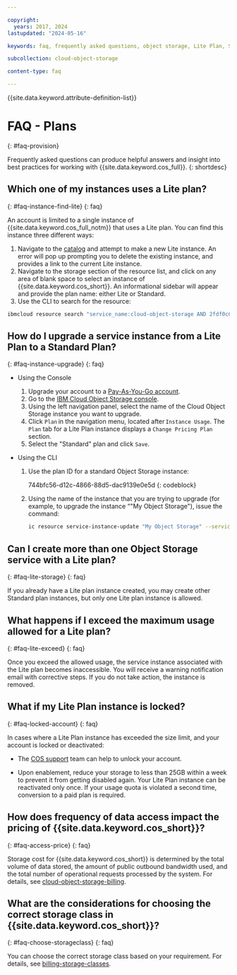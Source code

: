 ```yaml
---

copyright:
  years: 2017, 2024
lastupdated: "2024-05-16"

keywords: faq, frequently asked questions, object storage, Lite Plan, Standard Plan

subcollection: cloud-object-storage

content-type: faq

---
```


{{site.data.keyword.attribute-definition-list}}

# FAQ - Plans
{: #faq-provision}

Frequently asked questions can produce helpful answers and insight into best practices for working with {{site.data.keyword.cos_full}}.
{: shortdesc}

<!-- Moved to faq.md 5-1-2024 PW
## Why can I not create or delete a service instance?
{: #faq-instance-create-delete}
{: faq}

A user is required to have have at a minimum the platform role of `editor` for all IAM enabled services, or at least for Cloud Object Service. For more information, see the [IAM documentation on roles](/docs/account?topic=account-iam-service-roles-actions).-->


## Which one of my instances uses a Lite plan?
{: #faq-instance-find-lite}
{: faq}

An account is limited to a single instance of {{site.data.keyword.cos_full_notm}} that uses a Lite plan.  You can find this instance three different ways:

1. Navigate to the [catalog](/objectstorage/create) and attempt to make a new Lite instance.  An error will pop up prompting you to delete the existing instance, and provides a link to the current Lite instance.
2. Navigate to the storage section of the resource list, and click on any area of blank space to select an instance of {{site.data.keyword.cos_short}}. An informational sidebar will appear and provide the plan name: either Lite or Standard.
3. Use the CLI to search for the resource:

```sh
ibmcloud resource search "service_name:cloud-object-storage AND 2fdf0c08-2d32-4f46-84b5-32e0c92fffd8"
```

## How do I upgrade a service instance from a Lite Plan to a Standard Plan?
{: #faq-instance-upgrade}
{: faq}

* Using the Console

   1. Upgrade your account to a [Pay-As-You-Go account](https://cloud.ibm.com/docs/account?topic=account-upgrading-account).
   1. Go to the [IBM Cloud Object Storage console](https://cloud.ibm.com/objectstorage).
   1. Using the left navigation panel, select the name of the Cloud Object Storage instance you want to upgrade.
   1. Click `Plan` in the navigation menu, located after `Instance Usage`. The `Plan` tab for a Lite Plan instance displays a `Change Pricing Plan` section.
   1. Select the "Standard" plan and click `Save`.

* Using the CLI

   1. Use the plan ID for a standard Object Storage instance: 

      744bfc56-d12c-4866-88d5-dac9139e0e5d
      {: codeblock}

      <!-- codeblock used above because Dev wants the user to copy the ID via a click. -->

   1. Using the name of the instance that you are trying to upgrade (for example, to upgrade the instance “"My Object Storage"), issue the command:

      ```sh
      ic resource service-instance-update "My Object Storage" --service-plan-id 744bfc56-d12c-4866-88d5-dac9139e0e5d
      ```

<!--* Upgrading a Lite Plan instance that is Locked to a Standard Plan via Console
Pending steps to be provided by Yash 05-10-2024
-->

<!-- information moved to a tip in Getting Started. 5-1-2024 PW
## Are bucket names case-sensitive?
{: #faq-name-case}
{: faq}

Bucket names are required to be DNS addressable and are not case-sensitive.
-->

<!-- Moved to faq.md 5-1-2024 PW
## What is the maximum number of characters that can be used in a key, or Object name?
{: #faq-max-key}
{: faq}

Keys have a 1024-character limit.
-->

<!-- Moved to faq.md 5-1-2024 PW
## What are some tools unable to render object names?
{: #faq-xml-error}
{: faq}

Object names that contain unicode characters that are not allowed by the XML standard will result in "Malformed XML" messages. For more information, see [the XML reference documentation](https://www.w3.org/TR/xml/#charsets).
-->

## Can I create more than one Object Storage service with a Lite plan?
{: #faq-lite-storage}
{: faq}

If you already have a Lite plan instance created, you may create other Standard plan instances, but only one Lite plan instance is allowed.

## What happens if I exceed the maximum usage allowed for a Lite plan?
{: #faq-lite-exceed}
{: faq}

Once you exceed the allowed usage, the service instance associated with the Lite plan becomes inaccessible.  You will receive a warning notification email with corrective steps. If you do not take action, the instance is removed.

## What if my Lite Plan instance is locked?
{: #faq-locked-account}
{: faq}

In cases where a Lite Plan instance has exceeded the size limit, and your account is locked or deactivated:

* The [COS support](https://cloud.ibm.com/unifiedsupport/cases/form) team can help to unlock your account.

* Upon enablement, reduce your storage to less than 25GB within a week to prevent it from getting disabled again. Your Lite Plan instance can be reactivated only once. If your usage quota is violated a second time, conversion to a paid plan is required.

## How does frequency of data access impact the pricing of {{site.data.keyword.cos_short}}?
{: #faq-access-price}
{: faq}

Storage cost for {{site.data.keyword.cos_short}} is determined by the total volume of data stored, the amount of public outbound bandwidth used, and the total number of operational requests processed by the system. For details, see [cloud-object-storage-billing](/docs/cloud-object-storage?topic=cloud-object-storage-billing).

## What are the considerations for choosing the correct storage class in {{site.data.keyword.cos_short}}?  
{: #faq-choose-storageclass}
{: faq}

You can choose the correct storage class based on your requirement. For details, see [billing-storage-classes](/docs/cloud-object-storage?topic=cloud-object-storage-billing#billing-storage-classes).
